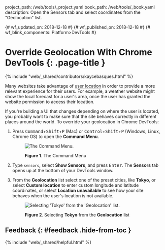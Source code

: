 project_path: /web/tools/_project.yaml book_path: /web/tools/_book.yaml description: Open the Sensors tab and select coordinates from the "Geolocation" list.

{# wf_updated_on: 2018-12-18 #} {# wf_published_on: 2018-12-18 #} {# wf_blink_components: Platform>DevTools #}

# Override Geolocation With Chrome DevTools {: .page-title }

{% include "web/_shared/contributors/kaycebasques.html" %}

Many websites take advantage of [user location](/web/fundamentals/native-hardware/user-location/) in order to provide a more relevant experience for their users. For example, a weather website might show the local forecast for a user's area, once the user has granted the website permission to access their location.

If you're building a UI that changes depending on where the user is located, you probably want to make sure that the site behaves correctly in different places around the world. To override your geolocation in Chrome DevTools:

1. Press <kbd>Command</kbd>+<kbd>Shift</kbd>+<kbd>P</kbd> (Mac) or <kbd>Control</kbd>+<kbd>Shift</kbd>+<kbd>P</kbd> (Windows, Linux, Chrome OS) to open the **Command Menu**.
    
    <figure> 
    
    ![The Command Menu.](/web/tools/chrome-devtools/images/shared/command-menu.png) <figcaption> **Figure 1**. The Command Menu </figcaption> </figure>
2. Type `sensors`, select **Show Sensors**, and press <kbd>Enter</kbd>. The **Sensors** tab opens up at the bottom of your DevTools window.

3. From the **Geolocation** list select one of the preset cities, like **Tokyo**, or select **Custom location** to enter custom longitude and latitude coordinates, or select **Location unavailable** to see how your site behaves when the user's location is not available.
    
    <figure> 
    
    ![Selecting 'Tokyo' from the 'Geolocation' list.](/web/tools/chrome-devtools/device-mode/imgs/tokyo.png) <figcaption> **Figure 2**. Selecting **Tokyo** from the **Geolocation** list</b> </figcaption> </figure>

## Feedback {: #feedback .hide-from-toc }

{% include "web/_shared/helpful.html" %}